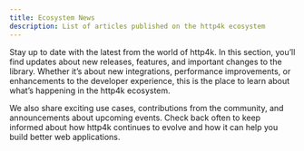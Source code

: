 ```yaml
---
title: Ecosystem News
description: List of articles published on the http4k ecosystem
---
```


Stay up to date with the latest from the world of http4k. In this section, you’ll find updates about new releases,
features, and important changes to the library. Whether it’s about new integrations, performance improvements, or
enhancements to the developer experience, this is the place to learn about what’s happening in the http4k ecosystem.

We also share exciting use cases, contributions from the community, and announcements about upcoming events. Check back
often to keep informed about how http4k continues to evolve and how it can help you build better web applications.
